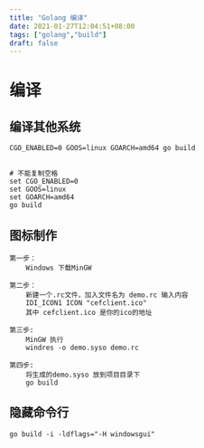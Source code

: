 ```yaml
---
title: "Golang 编译"
date: 2021-01-27T12:04:51+08:00
tags: ["golang","build"]
draft: false
---
```


# 编译

## 编译其他系统

    CGO_ENABLED=0 GOOS=linux GOARCH=amd64 go build
    
    
    # 不能复制空格
    set CGO_ENABLED=0
    set GOOS=linux
    set GOARCH=amd64
    go build

## 图标制作

    第一步：
        Windows 下载MinGW

    第二步：
        新建一个.rc文件，加入文件名为 demo.rc 输入内容   
        IDI_ICON1 ICON "cefclient.ico"
        其中 cefclient.ico 是你的ico的地址

    第三步:
        MinGW 执行
        windres -o demo.syso demo.rc

    第四步:
        将生成的demo.syso 放到项目目录下
        go build

## 隐藏命令行

    go build -i -ldflags="-H windowsgui"